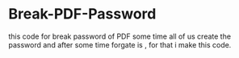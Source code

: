 # Break-PDF-Password

this code for break password of PDF 
some time all of us create the password and after some time forgate is , for that i make this code.

